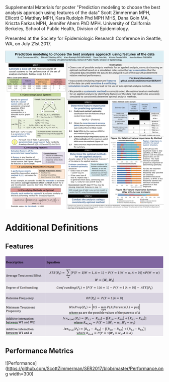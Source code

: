 Supplemental Materials for poster "Prediction modeling to choose the best analysis approach using features of the data" Scott Zimmerman MPH, Ellicott C Matthay MPH, Kara Rudolph Phd MPH MHS, Dana Goin MA, Kriszta Farkas MPH, Jennifer Ahern PhD MPH. University of California Berkeley, School of Public Health, Division of Epidemiology.

Presented at the Society for Epidemiologic Research Conference in Seattle, WA, on July 21st 2017.

![Poster Image](https://github.com/ScottZimmerman/SER2017/blob/master/ScottZimmermanFinal.png)

# Additional Definitions
## Features
![Features](https://github.com/ScottZimmerman/SER2017/blob/master/Features.png)

## Performance Metrics
![Performance](https://github.com/ScottZimmerman/SER2017/blob/master/Performance.png width=300)
